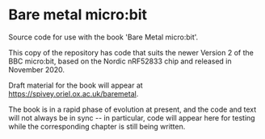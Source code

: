 # Bare metal micro:bit
Source code for use with the book 'Bare Metal micro:bit'.

This copy of the repository has code that suits the newer Version
2 of the BBC micro:bit, based on the Nordic nRF52833 chip and released
in November 2020.

Draft material for the book will appear at https://spivey.oriel.ox.ac.uk/baremetal.

The book is in a rapid phase of evolution at present, and the code and
text will not always be in sync -- in particular, code will appear
here for testing while the corresponding chapter is still being
written.

